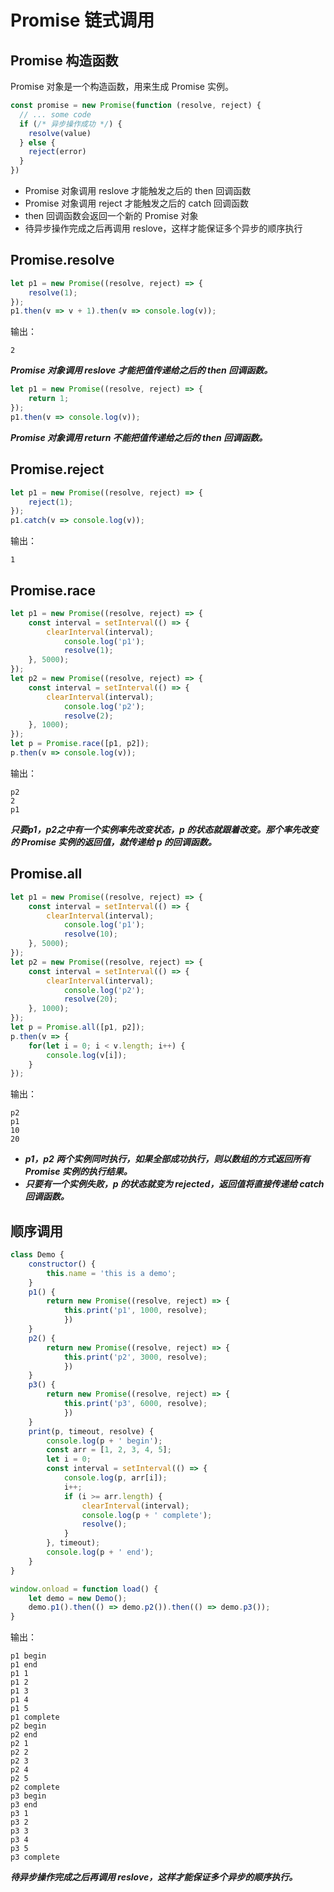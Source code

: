 # Promise 链式调用

## Promise 构造函数

Promise 对象是一个构造函数，用来生成 Promise 实例。

```javascript
const promise = new Promise(function (resolve, reject) {
  // ... some code 
  if (/* 异步操作成功 */) {
    resolve(value)
  } else {
    reject(error)
  }
})
```

- Promise 对象调用 reslove 才能触发之后的 then 回调函数
- Promise 对象调用 reject 才能触发之后的 catch 回调函数
- then 回调函数会返回一个新的 Promise 对象
- 待异步操作完成之后再调用 reslove，这样才能保证多个异步的顺序执行

## Promise.resolve

```javascript
let p1 = new Promise((resolve, reject) => {
    resolve(1);
});
p1.then(v => v + 1).then(v => console.log(v));
```

输出：

```
2
```

***Promise 对象调用 reslove 才能把值传递给之后的 then 回调函数。***

```javascript
let p1 = new Promise((resolve, reject) => {
    return 1;
});
p1.then(v => console.log(v));
```

***Promise 对象调用 return 不能把值传递给之后的 then 回调函数。***

## Promise.reject

```javascript
let p1 = new Promise((resolve, reject) => {
    reject(1);
});
p1.catch(v => console.log(v));
```

输出：

```
1
```

## Promise.race

```javascript
let p1 = new Promise((resolve, reject) => {
    const interval = setInterval(() => {
        clearInterval(interval);
            console.log('p1');
            resolve(1);
    }, 5000);
});
let p2 = new Promise((resolve, reject) => {
    const interval = setInterval(() => {
        clearInterval(interval);
            console.log('p2');
            resolve(2);
    }, 1000);
});
let p = Promise.race([p1, p2]);
p.then(v => console.log(v));
```

输出：

```
p2
2
p1
```

***只要p1，p2之中有一个实例率先改变状态，p 的状态就跟着改变。那个率先改变的 Promise 实例的返回值，就传递给 p 的回调函数。***

## Promise.all

```javascript
let p1 = new Promise((resolve, reject) => {
    const interval = setInterval(() => {
        clearInterval(interval);
            console.log('p1');
            resolve(10);
    }, 5000);
});
let p2 = new Promise((resolve, reject) => {
    const interval = setInterval(() => {
        clearInterval(interval);
            console.log('p2');
            resolve(20);
    }, 1000);
});
let p = Promise.all([p1, p2]);
p.then(v => {
    for(let i = 0; i < v.length; i++) {
        console.log(v[i]);
    }
});
```

输出：

```
p2
p1
10
20
```

- ***p1，p2 两个实例同时执行，如果全部成功执行，则以数组的方式返回所有 Promise 实例的执行结果。***
- ***只要有一个实例失败，p 的状态就变为 rejected，返回值将直接传递给 catch 回调函数。***

## 顺序调用

```javascript
class Demo {
    constructor() {
        this.name = 'this is a demo'; 
    }
    p1() {
        return new Promise((resolve, reject) => {
            this.print('p1', 1000, resolve);
            })
    }
    p2() {
        return new Promise((resolve, reject) => {
            this.print('p2', 3000, resolve);
            })
    }
    p3() {
        return new Promise((resolve, reject) => {
            this.print('p3', 6000, resolve);
            })
    }
    print(p, timeout, resolve) {
        console.log(p + ' begin');
        const arr = [1, 2, 3, 4, 5];
        let i = 0;
        const interval = setInterval(() => {
            console.log(p, arr[i]);
            i++;
            if (i >= arr.length) {
                clearInterval(interval);
                console.log(p + ' complete');
                resolve();
            }
        }, timeout);
        console.log(p + ' end');
    }
}

window.onload = function load() {
    let demo = new Demo();
    demo.p1().then(() => demo.p2()).then(() => demo.p3());
}
```

输出：

```
p1 begin
p1 end
p1 1
p1 2
p1 3
p1 4
p1 5
p1 complete
p2 begin
p2 end
p2 1
p2 2
p2 3
p2 4
p2 5
p2 complete
p3 begin
p3 end
p3 1
p3 2
p3 3
p3 4
p3 5
p3 complete
```

***待异步操作完成之后再调用 reslove，这样才能保证多个异步的顺序执行。***
